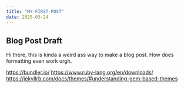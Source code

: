 ```yaml
---
title: "MY-FIRST-POST"
date: 2025-03-24
---
```


Blog Post Draft
---
Hi there, this is kinda a weird ass way to make a blog post. 
How does formatting even work urgh.

https://bundler.io/
https://www.ruby-lang.org/en/downloads/
https://jekyllrb.com/docs/themes/#understanding-gem-based-themes
